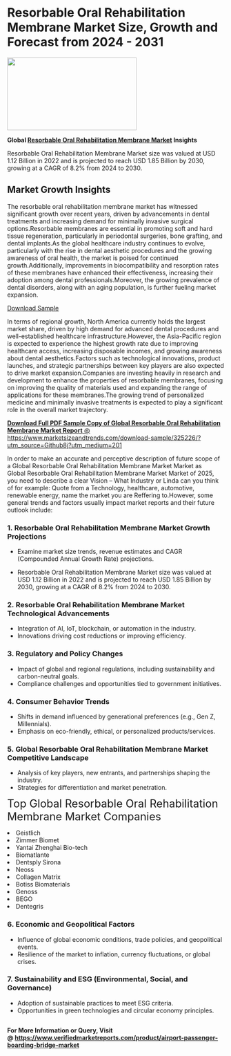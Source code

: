 <H1>Resorbable Oral Rehabilitation Membrane Market Size, Growth and Forecast from 2024 - 2031</H1><img class="aligncenter size-medium wp-image-584254" src="https://thirdeyenews.in/wp-content/uploads/2024/09/Global-Market-Research-300x168.jpeg" alt="" width="300" height="168" /><p><strong>Global&nbsp;<a href="https://www.marketsizeandtrends.com/download-sample/325226/?utm_source=Github8j?utm_medium=201">Resorbable Oral Rehabilitation Membrane Market</a> Insights</strong></p><p>Resorbable Oral Rehabilitation Membrane Market size was valued at USD 1.12 Billion in 2022 and is projected to reach USD 1.85 Billion by 2030, growing at a CAGR of 8.2% from 2024 to 2030.</p><p><h2>Market Growth Insights</h2> <p>The resorbable oral rehabilitation membrane market has witnessed significant growth over recent years, driven by advancements in dental treatments and increasing demand for minimally invasive surgical options.Resorbable membranes are essential in promoting soft and hard tissue regeneration, particularly in periodontal surgeries, bone grafting, and dental implants.As the global healthcare industry continues to evolve, particularly with the rise in dental aesthetic procedures and the growing awareness of oral health, the market is poised for continued growth.Additionally, improvements in biocompatibility and resorption rates of these membranes have enhanced their effectiveness, increasing their adoption among dental professionals.Moreover, the growing prevalence of dental disorders, along with an aging population, is further fueling market expansion.</p> <p><a href="#">Download Sample</a></p> <p>In terms of regional growth, North America currently holds the largest market share, driven by high demand for advanced dental procedures and well-established healthcare infrastructure.However, the Asia-Pacific region is expected to experience the highest growth rate due to improving healthcare access, increasing disposable incomes, and growing awareness about dental aesthetics.Factors such as technological innovations, product launches, and strategic partnerships between key players are also expected to drive market expansion.Companies are investing heavily in research and development to enhance the properties of resorbable membranes, focusing on improving the quality of materials used and expanding the range of applications for these membranes.The growing trend of personalized medicine and minimally invasive treatments is expected to play a significant role in the overall market trajectory.</p> <p><a href="#"></p><p><span class=""><strong>Download Full PDF Sample Copy of Global Resorbable Oral Rehabilitation Membrane Market Report</strong> @ <a href="https://www.marketsizeandtrends.com/download-sample/325226/?utm_source=Github8j?utm_medium=201" target="_blank">https://www.marketsizeandtrends.com/download-sample/325226/?utm_source=Github8j?utm_medium=201</a></span></p><p>In order to make an accurate and perceptive description of future scope of a Global&nbsp;Resorbable Oral Rehabilitation Membrane Market Market as Global&nbsp;Resorbable Oral Rehabilitation Membrane Market Market of 2025, you need to describe a clear Vision &ndash; What Industry or Linda can you think of for example: Quote from a Technology, healthcare, automotive, renewable energy, name the market you are Reffering to.However, some general trends and factors usually impact market reports and their future outlook include:</p><h3>1.&nbsp;<strong>Resorbable Oral Rehabilitation Membrane Market Growth Projections</strong></h3><ul><li>Examine market size trends, revenue estimates and CAGR (Compounded Annual Growth Rate) projections.</li><li><p>Resorbable Oral Rehabilitation Membrane Market size was valued at USD 1.12 Billion in 2022 and is projected to reach USD 1.85 Billion by 2030, growing at a CAGR of 8.2% from 2024 to 2030.</p></li></ul><h3>2.&nbsp;<strong>Resorbable Oral Rehabilitation Membrane Market Technological Advancements</strong></h3><ul><li>Integration of AI, IoT, blockchain, or automation in the industry.</li><li>Innovations driving cost reductions or improving efficiency.</li></ul><h3>3.&nbsp;<strong>Regulatory and Policy Changes</strong></h3><ul><li>Impact of global and regional regulations, including sustainability and carbon-neutral goals.</li><li>Compliance challenges and opportunities tied to government initiatives.</li></ul><h3>4.&nbsp;<strong>Consumer Behavior Trends</strong></h3><ul><li>Shifts in demand influenced by generational preferences (e.g., Gen Z, Millennials).</li><li>Emphasis on eco-friendly, ethical, or personalized products/services.</li></ul><h3>5.&nbsp;<strong>Global Resorbable Oral Rehabilitation Membrane Market Competitive Landscape</strong></h3><ul><li>Analysis of key players, new entrants, and partnerships shaping the industry.</li><li>Strategies for differentiation and market penetration.</li></ul><p data-pm-slice="1 1 []"><span style="color: inherit; font-family: inherit; font-size: 25px;">Top Global Resorbable Oral Rehabilitation Membrane Market Companies</span></p><div class="" data-test-id=""><p><li>Geistlich</li><li> Zimmer Biomet</li><li> Yantai Zhenghai Bio-tech</li><li> Biomatlante</li><li> Dentsply Sirona</li><li> Neoss</li><li> Collagen Matrix</li><li> Botiss Biomaterials</li><li> Genoss</li><li> BEGO</li><li> Dentegris</li></p></div><h3>6.&nbsp;<strong>Economic and Geopolitical Factors</strong></h3><ul><li>Influence of global economic conditions, trade policies, and geopolitical events.</li><li>Resilience of the market to inflation, currency fluctuations, or global crises.</li></ul><h3>7.&nbsp;<strong>Sustainability and ESG (Environmental, Social, and Governance)</strong></h3><ul><li>Adoption of sustainable practices to meet ESG criteria.</li><li>Opportunities in green technologies and circular economy principles.</li></ul><h2><strong style="font-size: 14px;">For More Information or Query, Visit @&nbsp;</strong><a style="background-color: #ffffff; font-size: 14px;" href="https://www.marketsizeandtrends.com/report/resorbable-oral-rehabilitation-membrane-market/" target="_blank">https://www.verifiedmarketreports.com/product/airport-passenger-boarding-bridge-market</a></h2>